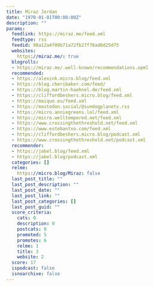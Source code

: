 ```yaml
---
title: Miraz Jordan
date: "1970-01-01T00:00:00Z"
description: ""
params:
  feedlink: https://miraz.me/feed.xml
  feedtype: rss
  feedid: 98a12a4f09b71a72fb27f78ad0d25d75
  websites:
    https://miraz.me/: true
  blogrolls:
  - https://miraz.me/.well-known/recommendations.opml
  recommended:
  - https://alexink.micro.blog/feed.xml
  - https://blog.cheribaker.com/feed/
  - https://blog.martin-haehnel.de/feed.xml
  - https://cliffordbeshers.micro.blog/feed.xml
  - https://maique.eu/feed.xml
  - https://mastodon.social/@sundogplanets.rss
  - https://micro.anniegreens.lol/feed.xml
  - https://micro.welltempered.net/feed.xml
  - https://www.crossingthethreshold.net/feed.xml
  - https://www.estebantxo.com/feed.xml
  - https://cliffordbeshers.micro.blog/podcast.xml
  - https://www.crossingthethreshold.net/podcast.xml
  recommender:
  - https://jabel.blog/feed.xml
  - https://jabel.blog/podcast.xml
  categories: []
  relme:
    https://micro.blog/Miraz: false
  last_post_title: ""
  last_post_description: ""
  last_post_date: ""
  last_post_link: ""
  last_post_categories: []
  last_post_guid: ""
  score_criteria:
    cats: 0
    description: 0
    postcats: 0
    promoted: 5
    promotes: 6
    relme: 1
    title: 3
    website: 2
  score: 17
  ispodcast: false
  isnoarchive: false
---
```

